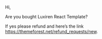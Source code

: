 Hi, 

Are you bought Luxiren React Template?

If yes please refund and here’s the link https://themeforest.net/refund_requests/new.
